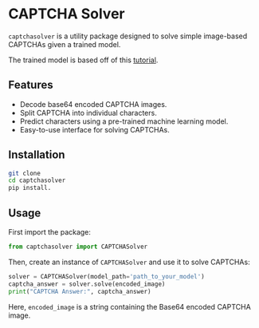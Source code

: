 # CAPTCHA Solver

`captchasolver` is a utility package designed to solve simple image-based CAPTCHAs given a trained model.

The trained model is based off of this [tutorial](https://keras.io/examples/vision/captcha_ocr/).

## Features

- Decode base64 encoded CAPTCHA images.
- Split CAPTCHA into individual characters.
- Predict characters using a pre-trained machine learning model.
- Easy-to-use interface for solving CAPTCHAs.

## Installation

```bash
git clone 
cd captchasolver
pip install.
```

## Usage

First import the package:

```python
from captchasolver import CAPTCHASolver
```

Then, create an instance of `CAPTCHASolver` and use it to solve CAPTCHAs:

```python
solver = CAPTCHASolver(model_path='path_to_your_model')
captcha_answer = solver.solve(encoded_image)
print("CAPTCHA Answer:", captcha_answer)
```

Here, `encoded_image` is a string containing the Base64 encoded CAPTCHA image.
